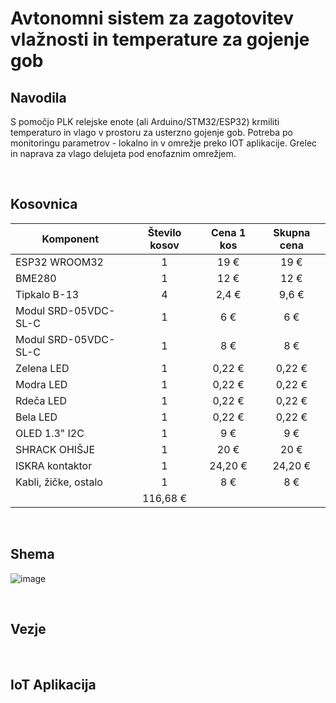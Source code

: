 # Avtonomni sistem za zagotovitev vlažnosti in temperature za gojenje gob
## Navodila
S pomočjo PLK relejske enote (ali Arduino/STM32/ESP32) krmiliti temperaturo in vlago v prostoru za usterzno gojenje gob. Potreba po monitoringu parametrov - lokalno in v omrežje preko IOT aplikacije. Grelec in naprava za vlago delujeta pod enofaznim omrežjem.

<br />

## Kosovnica
|Komponent              |Število kosov|Cena 1 kos   |Skupna cena  |
|-----------------------|:-----------:|:-----------:|:-----------:|
|ESP32 WROOM32          |1            |19 €         |19 €         |
|BME280                 |1            |12 €         |12 €         |
|Tipkalo B-13           |4            |2,4 €        |9,6 €        |
|Modul SRD-05VDC-SL-C   |1            |6 €          |6 €          |
|Modul SRD-05VDC-SL-C   |1            |8 €          |8 €          |
|Zelena LED             |1            |0,22 €       |0,22 €       |
|Modra LED              |1            |0,22 €       |0,22 €       |
|Rdeča LED              |1            |0,22 €       |0,22 €       |
|Bela LED               |1            |0,22 €       |0,22 €       |
|OLED 1.3" I2C          |1            |9 €          |9 €          |
|SHRACK OHIŠJE          |1            |20 €         |20 €         |
|ISKRA kontaktor        |1            |24,20 €      |24,20 €      |
|Kabli, žičke, ostalo   |1            |8 €          |8 €          |
                                                    |116,68  €    |
<br />

## Shema
![image](https://github.com/Snicl/Maturitetna_naloga/assets/123487347/95098d69-7481-4160-be94-795675b40bca)


<br />

## Vezje


<br />

## IoT Aplikacija 


